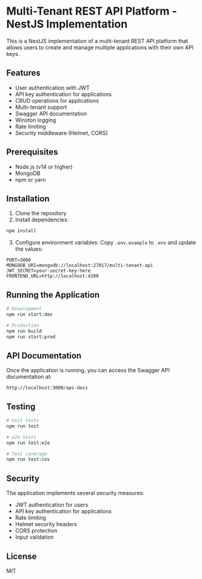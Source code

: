# Multi-Tenant REST API Platform - NestJS Implementation

This is a NestJS implementation of a multi-tenant REST API platform that allows users to create and manage multiple applications with their own API keys.

## Features

- User authentication with JWT
- API key authentication for applications
- CRUD operations for applications
- Multi-tenant support
- Swagger API documentation
- Winston logging
- Rate limiting
- Security middleware (Helmet, CORS)

## Prerequisites

- Node.js (v14 or higher)
- MongoDB
- npm or yarn

## Installation

1. Clone the repository
2. Install dependencies:
```bash
npm install
```

3. Configure environment variables:
Copy `.env.example` to `.env` and update the values:
```
PORT=3000
MONGODB_URI=mongodb://localhost:27017/multi-tenant-api
JWT_SECRET=your-secret-key-here
FRONTEND_URL=http://localhost:4200
```

## Running the Application

```bash
# Development
npm run start:dev

# Production
npm run build
npm run start:prod
```

## API Documentation

Once the application is running, you can access the Swagger API documentation at:
```
http://localhost:3000/api-docs
```

## Testing

```bash
# Unit tests
npm run test

# e2e tests
npm run test:e2e

# Test coverage
npm run test:cov
```

## Security

The application implements several security measures:
- JWT authentication for users
- API key authentication for applications
- Rate limiting
- Helmet security headers
- CORS protection
- Input validation

## License

MIT
